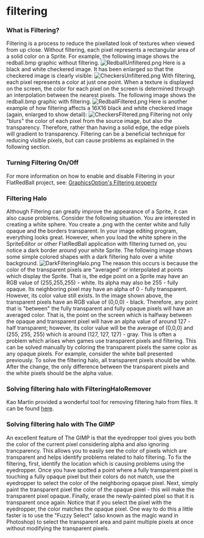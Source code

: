 # filtering

### What is Filtering?

Filtering is a process to reduce the pixellated look of textures when viewed from up close. Without filtering, each pixel represents a rectangular area of a solid color on a Sprite. For example, the following image shows the redball.bmp graphic without filtering. ![RedballUnfiltered.png](../../../../../media/migrated\_media-RedballUnfiltered.png) Here is a black and white checkered image. It has been enlarged so that the checkered image is clearly visible: ![CheckersUnfiltered.png](../../../../../media/migrated\_media-CheckersUnfiltered.png) With filtering, each pixel represents a color at just one point. When a texture is displayed on the screen, the color for each pixel on the screen is determined through an interpolation between the nearest pixels. The following image shows the redball.bmp graphic with filtering. ![RedballFiltered.png](../../../../../media/migrated\_media-RedballFiltered.png) Here is another example of how filtering affects a 16X16 black and white checkered image (again, enlarged to show detail): ![CheckersFiltered.png](../../../../../media/migrated\_media-CheckersFiltered.png) Filtering not only "blurs" the color of each pixel from the source image, but also the transparency. Therefore, rather than having a solid edge, the edge pixels will gradient to transparency. Filtering can be a beneficial technique for reducing visible pixels, but can cause problems as explained in the following section.

### Turning Filtering On/Off

For more information on how to enable and disable Filtering in your FlatRedBall project, see: [GraphicsOption's Filtering property](../../../../../frb/docs/index.php)

### Filtering Halo

Although Filtering can greatly improve the appearance of a Sprite, it can also cause problems. Consider the following situation. You are interested in creating a white sphere. You create a .png with the center white and fully opaque and the borders transparent. In your image editing program, everything looks great. However, when you load the white sphere in the SpriteEditor or other FlatRedBall application with filtering turned on, you notice a dark border around your white Sprite. The following image shows some simple colored shapes with a dark filtering halo over a white background. ![DarkFilteringHalo.png](../../../../../media/migrated\_media-DarkFilteringHalo.png) The reason this occurs is because the color of the transparent pixels are "averaged" or interpolated at points which display the Sprite. That is, the edge point on a Sprite may have an RGB value of (255,255,255) - white. Its alpha may also be 255 - fully opaque. Its neighboring pixel may have an alpha of 0 - fully transparent. However, its color value still exists. In the image shown above, the transparent pixels have an RGB value of (0,0,0) - black. Therefore, any point that is "between" the fully transparent and fully opaque pixels will have an averaged color. That is, the point on the screen which is halfway between the opaque and transparent pixel will have an alpha value of around 127 - half transparent; however, its color value will be the average of (0,0,0) and (255, 255, 255) which is around (127, 127, 127) - gray. This is often a problem which arises when games use transparent pixels and filtering. This can be solved manually by coloring the transparent pixels the same color as any opaque pixels. For example, consider the white ball presented previously. To solve the filtering halo, all transparent pixels should be white. After the change, the only difference between the transparent pixels and the white pixels should be the alpha value.

### Solving filtering halo with FilteringHaloRemover

Kao Martin provided a wonderful tool for removing filtering halo from files. It can be found [here](../../../../../content/Resources/FilteringHaloRemover.exe).

### Solving filtering halo with The GIMP

An excellent feature of The GIMP is that the eyedropper tool gives you both the color of the current pixel considering alpha and also ignoring trancparency. This allows you to easily see the color of pixels which are transparent and helps identify problems related to halo filtering. To fix the filtering, first, identify the location which is causing problems using the eyedropper. Once you have spotted a point where a fully transparent pixel is touching a fully opaque pixel but their colors do not match, use the eyedropper to select the color of the neighboring opaque pixel. Next, simply paint the transparent pixel the color of the opaque pixel - this will make the transparent pixel opaque. Finally, erase the newly-painted pixel so that it is transparent once again. Notice that if you select the pixel with the eyedropper, the color matches the opaque pixel. One way to do this a little faster is to use the "Fuzzy Select" (also known as the magic wand in Photoshop) to select the transparent area and paint multiple pixels at once without modifying the transparent pixels.
